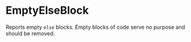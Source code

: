 # EmptyElseBlock

Reports empty `else` blocks. Empty blocks of code serve no purpose and should be removed.

